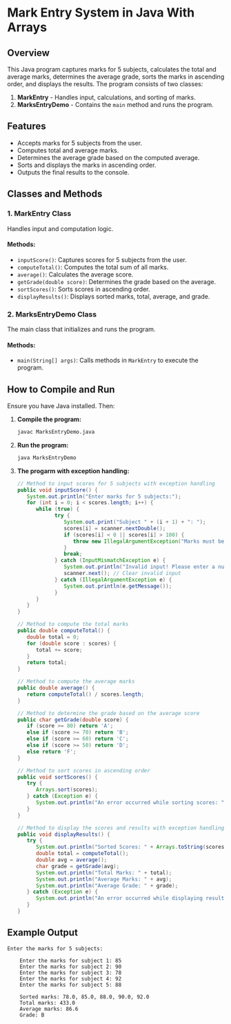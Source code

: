 # Mark Entry System in Java With Arrays

## Overview
This Java program captures marks for 5 subjects, calculates the total and average marks, determines the average grade, sorts the marks in ascending order, and displays the results. The program consists of two classes:

1. **MarkEntry** - Handles input, calculations, and sorting of marks.
2. **MarksEntryDemo** - Contains the `main` method and runs the program.

## Features
- Accepts marks for 5 subjects from the user.
- Computes total and average marks.
- Determines the average grade based on the computed average.
- Sorts and displays the marks in ascending order.
- Outputs the final results to the console.

## Classes and Methods

### **1. MarkEntry Class**
Handles input and computation logic.

#### **Methods:**
- `inputScore()`: Captures scores for 5 subjects from the user.
- `computeTotal()`: Computes the total sum of all marks.
- `average()`: Calculates the average score.
- `getGrade(double score)`: Determines the grade based on the average.
- `sortScores()`: Sorts scores in ascending order.
- `displayResults()`: Displays sorted marks, total, average, and grade.

### **2. MarksEntryDemo Class**
The main class that initializes and runs the program.

#### **Methods:**
- `main(String[] args)`: Calls methods in `MarkEntry` to execute the program.

## How to Compile and Run
Ensure you have Java installed. Then:

1. **Compile the program:**
   ```sh
   javac MarksEntryDemo.java
   ```

2. **Run the program:**
   ```sh
   java MarksEntryDemo
   ```

3. **The progarm with exception handling:**
   ``` java
   // Method to input scores for 5 subjects with exception handling
   public void inputScore() {
      System.out.println("Enter marks for 5 subjects:");
      for (int i = 0; i < scores.length; i++) {
         while (true) {
               try {
                  System.out.print("Subject " + (i + 1) + ": ");
                  scores[i] = scanner.nextDouble();
                  if (scores[i] < 0 || scores[i] > 100) {
                     throw new IllegalArgumentException("Marks must be between 0 and 100.");
                  }
                  break;
               } catch (InputMismatchException e) {
                  System.out.println("Invalid input! Please enter a numeric value.");
                  scanner.next(); // Clear invalid input
               } catch (IllegalArgumentException e) {
                  System.out.println(e.getMessage());
               }
         }
      }
   }

   // Method to compute the total marks
   public double computeTotal() {
      double total = 0;
      for (double score : scores) {
         total += score;
      }
      return total;
   }

   // Method to compute the average marks
   public double average() {
      return computeTotal() / scores.length;
   }

   // Method to determine the grade based on the average score
   public char getGrade(double score) {
      if (score >= 80) return 'A';
      else if (score >= 70) return 'B';
      else if (score >= 60) return 'C';
      else if (score >= 50) return 'D';
      else return 'F';
   }

   // Method to sort scores in ascending order
   public void sortScores() {
      try {
         Arrays.sort(scores);
      } catch (Exception e) {
         System.out.println("An error occurred while sorting scores: " + e.getMessage());
      }
   }

   // Method to display the scores and results with exception handling
   public void displayResults() {
      try {
         System.out.println("Sorted Scores: " + Arrays.toString(scores));
         double total = computeTotal();
         double avg = average();
         char grade = getGrade(avg);
         System.out.println("Total Marks: " + total);
         System.out.println("Average Marks: " + avg);
         System.out.println("Average Grade: " + grade);
      } catch (Exception e) {
         System.out.println("An error occurred while displaying results: " + e.getMessage());
      }
   }
   ```

## Example Output

```
Enter the marks for 5 subjects:

    Enter the marks for subject 1: 85
    Enter the marks for subject 2: 90
    Enter the marks for subject 3: 78
    Enter the marks for subject 4: 92
    Enter the marks for subject 5: 88

    Sorted marks: 78.0, 85.0, 88.0, 90.0, 92.0
    Total marks: 433.0
    Average marks: 86.6
    Grade: B
```             
